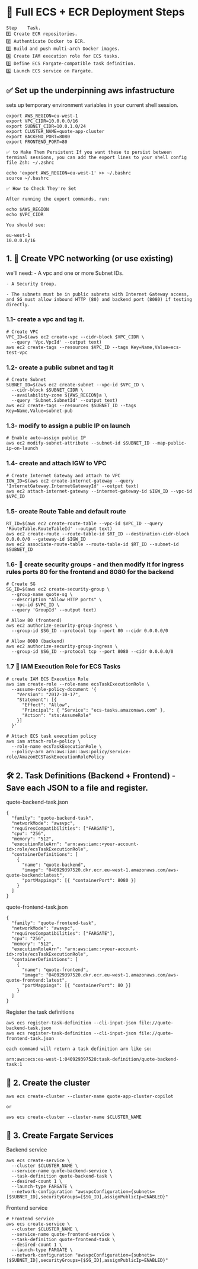 # 🚀 Full ECS + ECR Deployment Steps

    Step	Task. 
    1️⃣	Create ECR repositories. 
    2️⃣	Authenticate Docker to ECR. 
    3️⃣	Build and push multi-arch Docker images. 
    4️⃣	Create IAM execution role for ECS tasks. 
    5️⃣	Define ECS Fargate-compatible task definition. 
    6️⃣	Launch ECS service on Fargate. 


## ✅ Set up the underpinning aws infastructure 

sets up temporary environment variables in your current shell session.
```
export AWS_REGION=eu-west-1
export VPC_CIDR=10.0.0.0/16
export SUBNET_CIDR=10.0.1.0/24
export CLUSTER_NAME=quote-app-cluster
export BACKEND_PORT=8080
export FRONTEND_PORT=80

✅ to Make Them Persistent If you want these to persist between terminal sessions, you can add the export lines to your shell config file Zsh: ~/.zshrc

echo 'export AWS_REGION=eu-west-1' >> ~/.bashrc
source ~/.bashrc

✅ How to Check They're Set

After running the export commands, run:

echo $AWS_REGION
echo $VPC_CIDR

You should see:

eu-west-1
10.0.0.0/16
```

## 1. 🧱 Create VPC networking (or use existing)

we'll need:
    - A vpc and one or more Subnet IDs. 

    - A Security Group. 
    
    - The subnets must be in public subnets with Internet Gateway access, and SG must allow inbound HTTP (80) and backend port (8080) if testing directly.  

### 1.1- create a vpc and tag it. 
```
# Create VPC
VPC_ID=$(aws ec2 create-vpc --cidr-block $VPC_CIDR \
  --query 'Vpc.VpcId' --output text)
aws ec2 create-tags --resources $VPC_ID --tags Key=Name,Value=ecs-test-vpc
```

### 1.2- create a public subnet and tag it 
```
# Create Subnet
SUBNET_ID=$(aws ec2 create-subnet --vpc-id $VPC_ID \
  --cidr-block $SUBNET_CIDR \
  --availability-zone ${AWS_REGION}a \
  --query 'Subnet.SubnetId' --output text)
aws ec2 create-tags --resources $SUBNET_ID --tags Key=Name,Value=subnet-pub
```

### 1.3- modify to assign a public IP on launch
```
# Enable auto-assign public IP
aws ec2 modify-subnet-attribute --subnet-id $SUBNET_ID --map-public-ip-on-launch
```

### 1.4- create and attach IGW to VPC
```
# Create Internet Gateway and attach to VPC
IGW_ID=$(aws ec2 create-internet-gateway --query 'InternetGateway.InternetGatewayId' --output text)
aws ec2 attach-internet-gateway --internet-gateway-id $IGW_ID --vpc-id $VPC_ID
```

### 1.5- create Route Table and default route
```
RT_ID=$(aws ec2 create-route-table --vpc-id $VPC_ID --query 'RouteTable.RouteTableId' --output text)
aws ec2 create-route --route-table-id $RT_ID --destination-cidr-block 0.0.0.0/0 --gateway-id $IGW_ID
aws ec2 associate-route-table --route-table-id $RT_ID --subnet-id $SUBNET_ID
```

### 1.6- 🔐 create security groups - and then modify it for ingress rules ports 80 for the frontend and 8080 for the backend
```
# Create SG
SG_ID=$(aws ec2 create-security-group \
  --group-name quote-sg \
  --description "Allow HTTP ports" \
  --vpc-id $VPC_ID \
  --query 'GroupId' --output text)

# Allow 80 (frontend)
aws ec2 authorize-security-group-ingress \
  --group-id $SG_ID --protocol tcp --port 80 --cidr 0.0.0.0/0

# Allow 8080 (backend)
aws ec2 authorize-security-group-ingress \
  --group-id $SG_ID --protocol tcp --port 8080 --cidr 0.0.0.0/0

```

### 1.7 🤖 IAM Execution Role for ECS Tasks
```
# create IAM ECS Execution Role
aws iam create-role --role-name ecsTaskExecutionRole \
  --assume-role-policy-document '{
    "Version": "2012-10-17",
    "Statement": [{
      "Effect": "Allow",
      "Principal": { "Service": "ecs-tasks.amazonaws.com" },
      "Action": "sts:AssumeRole"
    }]
  }'

# Attach ECS task execution policy
aws iam attach-role-policy \
  --role-name ecsTaskExecutionRole \
  --policy-arn arn:aws:iam::aws:policy/service-role/AmazonECSTaskExecutionRolePolicy
```

## 🛠️ 2. Task Definitions (Backend + Frontend) - Save each JSON to a file and register.

quote-backend-task.json
```
{
  "family": "quote-backend-task",
  "networkMode": "awsvpc",
  "requiresCompatibilities": ["FARGATE"],
  "cpu": "256",
  "memory": "512",
  "executionRoleArn": "arn:aws:iam::<your-account-id>:role/ecsTaskExecutionRole",
  "containerDefinitions": [
    {
      "name": "quote-backend",
      "image": "040929397520.dkr.ecr.eu-west-1.amazonaws.com/aws-quote-backend:latest",
      "portMappings": [{ "containerPort": 8080 }]
    }
  ]
}
```

quote-frontend-task.json
```
{
  "family": "quote-frontend-task",
  "networkMode": "awsvpc",
  "requiresCompatibilities": ["FARGATE"],
  "cpu": "256",
  "memory": "512",
  "executionRoleArn": "arn:aws:iam::<your-account-id>:role/ecsTaskExecutionRole",
  "containerDefinitions": [
    {
      "name": "quote-frontend",
      "image": "040929397520.dkr.ecr.eu-west-1.amazonaws.com/aws-quote-frontend:latest",
      "portMappings": [{ "containerPort": 80 }]
    }
  ]
}
```

Register the task definitions
```
aws ecs register-task-definition --cli-input-json file://quote-backend-task.json
aws ecs register-task-definition --cli-input-json file://quote-frontend-task.json

each command will return a task definition arn like so:

arn:aws:ecs:eu-west-1:040929397520:task-definition/quote-backend-task:1
```

## 🧩 2. Create the cluster
```
aws ecs create-cluster --cluster-name quote-app-cluster-copilot

or

aws ecs create-cluster --cluster-name $CLUSTER_NAME
```

## 🚀 3. Create Fargate Services

Backend service
```
aws ecs create-service \
  --cluster $CLUSTER_NAME \
  --service-name quote-backend-service \
  --task-definition quote-backend-task \
  --desired-count 1 \
  --launch-type FARGATE \
  --network-configuration "awsvpcConfiguration={subnets=[$SUBNET_ID],securityGroups=[$SG_ID],assignPublicIp=ENABLED}"
```

Frontend service
```
# Frontend service
aws ecs create-service \
  --cluster $CLUSTER_NAME \
  --service-name quote-frontend-service \
  --task-definition quote-frontend-task \
  --desired-count 1 \
  --launch-type FARGATE \
  --network-configuration "awsvpcConfiguration={subnets=[$SUBNET_ID],securityGroups=[$SG_ID],assignPublicIp=ENABLED}"
```
